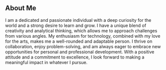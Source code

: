 ## About Me

I am a dedicated and passionate individual with a deep curiosity for the world and a strong desire to learn and grow. I have a unique blend of creativity and analytical thinking, which allows me to approach challenges from various angles. My enthusiasm for technology, combined with my love for the arts, makes me a well-rounded and adaptable person. I thrive on collaboration, enjoy problem-solving, and am always eager to embrace new opportunities for personal and professional development. With a positive attitude and a commitment to excellence, I look forward to making a meaningful impact in whatever I pursue.

